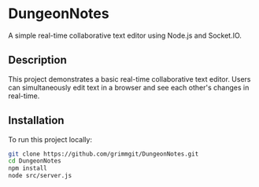 # DungeonNotes

A simple real-time collaborative text editor using Node.js and Socket.IO.

## Description

This project demonstrates a basic real-time collaborative text editor. Users can simultaneously edit text in a browser and see each other's changes in real-time.

## Installation

To run this project locally:

```bash
git clone https://github.com/grimmgit/DungeonNotes.git
cd DungeonNotes
npm install
node src/server.js
